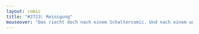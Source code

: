 ```yaml
---
layout: comic
title: "#2723: Reinigung"
mouseover: "Das riecht doch nach einem Schaltercomic. Und nach einem ungewaschenen Fred."
---
```

